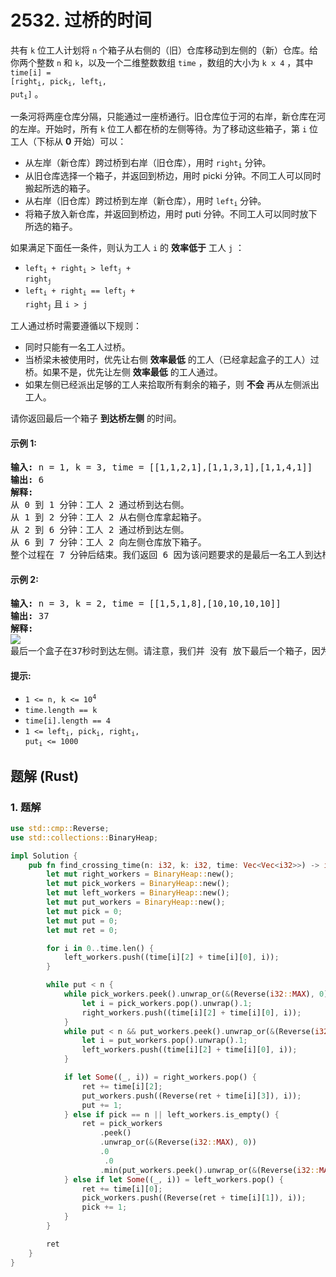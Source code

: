 # 2532. 过桥的时间
共有 `k` 位工人计划将 `n` 个箱子从右侧的（旧）仓库移动到左侧的（新）仓库。给你两个整数 `n` 和 `k`，以及一个二维整数数组 `time` ，数组的大小为 `k x 4` ，其中 <code>time[i] = [right<sub>i</sub>, pick<sub>i</sub>, left<sub>i</sub>, put<sub>i</sub>]</code> 。

一条河将两座仓库分隔，只能通过一座桥通行。旧仓库位于河的右岸，新仓库在河的左岸。开始时，所有 `k` 位工人都在桥的左侧等待。为了移动这些箱子，第 `i` 位工人（下标从 **0** 开始）可以：
* 从左岸（新仓库）跨过桥到右岸（旧仓库），用时 <code>right<sub>i</sub></code> 分钟。
* 从旧仓库选择一个箱子，并返回到桥边，用时 picki 分钟。不同工人可以同时搬起所选的箱子。
* 从右岸（旧仓库）跨过桥到左岸（新仓库），用时 <code>left<sub>i</sub></code> 分钟。
* 将箱子放入新仓库，并返回到桥边，用时 puti 分钟。不同工人可以同时放下所选的箱子。

如果满足下面任一条件，则认为工人 `i` 的 **效率低于** 工人 `j` ：
* <code>left<sub>i</sub> + right<sub>i</sub> > left<sub>j</sub> + right<sub>j</sub></code>
* <code>left<sub>i</sub> + right<sub>i</sub> == left<sub>j</sub> + right<sub>j</sub></code> 且 `i > j`

工人通过桥时需要遵循以下规则：
* 同时只能有一名工人过桥。
* 当桥梁未被使用时，优先让右侧 **效率最低** 的工人（已经拿起盒子的工人）过桥。如果不是，优先让左侧 **效率最低** 的工人通过。
* 如果左侧已经派出足够的工人来拾取所有剩余的箱子，则 **不会** 再从左侧派出工人。

请你返回最后一个箱子 **到达桥左侧** 的时间。

#### 示例 1:
<pre>
<strong>输入:</strong> n = 1, k = 3, time = [[1,1,2,1],[1,1,3,1],[1,1,4,1]]
<strong>输出:</strong> 6
<strong>解释:</strong>
从 0 到 1 分钟：工人 2 通过桥到达右侧。
从 1 到 2 分钟：工人 2 从右侧仓库拿起箱子。
从 2 到 6 分钟：工人 2 通过桥到达左侧。
从 6 到 7 分钟：工人 2 向左侧仓库放下箱子。
整个过程在 7 分钟后结束。我们返回 6 因为该问题要求的是最后一名工人到达桥梁左侧的时间。
</pre>

#### 示例 2:
<pre>
<strong>输入:</strong> n = 3, k = 2, time = [[1,5,1,8],[10,10,10,10]]
<strong>输出:</strong> 37
<strong>解释:</strong>
<img src="https://assets.leetcode.com/uploads/2024/11/21/378539249-c6ce3c73-40e7-4670-a8b5-7ddb9abede11.png">
最后一个盒子在37秒时到达左侧。请注意，我们并 没有 放下最后一个箱子，因为那样会花费更多时间，而且它们已经和工人们一起在左边。
</pre>

#### 提示:
* <code>1 <= n, k <= 10<sup>4</sup></code>
* `time.length == k`
* `time[i].length == 4`
* <code>1 <= left<sub>i</sub>, pick<sub>i</sub>, right<sub>i</sub>, put<sub>i</sub> <= 1000</code>

## 题解 (Rust)

### 1. 题解
```Rust
use std::cmp::Reverse;
use std::collections::BinaryHeap;

impl Solution {
    pub fn find_crossing_time(n: i32, k: i32, time: Vec<Vec<i32>>) -> i32 {
        let mut right_workers = BinaryHeap::new();
        let mut pick_workers = BinaryHeap::new();
        let mut left_workers = BinaryHeap::new();
        let mut put_workers = BinaryHeap::new();
        let mut pick = 0;
        let mut put = 0;
        let mut ret = 0;

        for i in 0..time.len() {
            left_workers.push((time[i][2] + time[i][0], i));
        }

        while put < n {
            while pick_workers.peek().unwrap_or(&(Reverse(i32::MAX), 0)).0 .0 <= ret {
                let i = pick_workers.pop().unwrap().1;
                right_workers.push((time[i][2] + time[i][0], i));
            }
            while put < n && put_workers.peek().unwrap_or(&(Reverse(i32::MAX), 0)).0 .0 <= ret {
                let i = put_workers.pop().unwrap().1;
                left_workers.push((time[i][2] + time[i][0], i));
            }

            if let Some((_, i)) = right_workers.pop() {
                ret += time[i][2];
                put_workers.push((Reverse(ret + time[i][3]), i));
                put += 1;
            } else if pick == n || left_workers.is_empty() {
                ret = pick_workers
                    .peek()
                    .unwrap_or(&(Reverse(i32::MAX), 0))
                    .0
                     .0
                    .min(put_workers.peek().unwrap_or(&(Reverse(i32::MAX), 0)).0 .0);
            } else if let Some((_, i)) = left_workers.pop() {
                ret += time[i][0];
                pick_workers.push((Reverse(ret + time[i][1]), i));
                pick += 1;
            }
        }

        ret
    }
}
```
